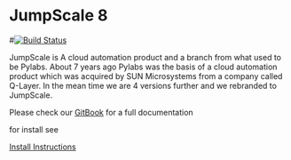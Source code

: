 JumpScale 8
===========

#[![Build Status](http://ci.codescalers.com/buildStatus/icon?job=jumpscale8-build)](http://ci.codescalers.com/job/jumpscale8-build/)

JumpScale is A cloud automation product and a branch from what used to be Pylabs. About 7 years ago Pylabs was the basis of a cloud automation product which was acquired by SUN Microsystems from a company called Q-Layer. In the mean time we are 4 versions further and we rebranded to JumpScale.

Please check our [GitBook](https://gig.gitbooks.io/jumpscale8/content/) for a full documentation

for install see

[Install Instructions](https://gig.gitbooks.io/jumpscale8/content/GettingStarted/Install.html)

